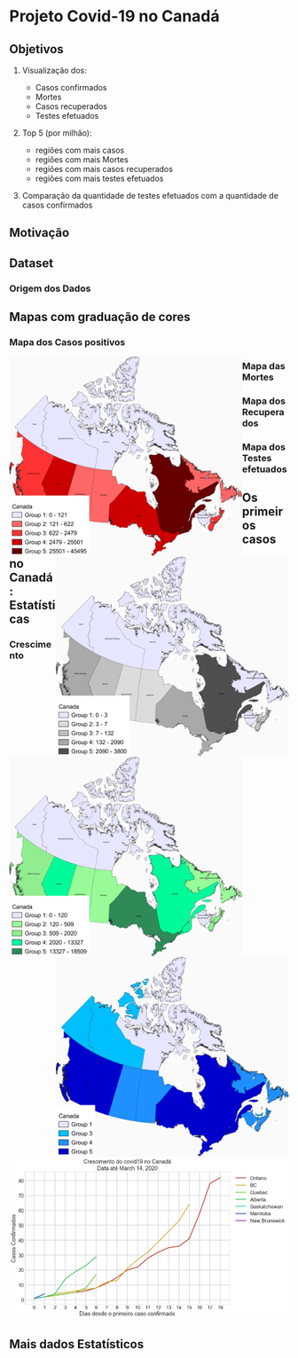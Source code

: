 # **Projeto Covid-19 no Canadá**

## Objetivos
1. Visualização dos:
   - Casos confirmados
   - Mortes
   - Casos recuperados
   - Testes efetuados

2. Top 5 (por milhão):
   - regiões com mais casos
   - regiões com mais Mortes
   - regiões com mais casos recuperados
   - regiões com mais testes efetuados

3. Comparação da quantidade de testes efetuados com a quantidade de casos confirmados

## **Motivação**

## **Dataset**

### **Origem dos Dados**


## **Mapas com graduação de cores**

### **Mapa dos Casos positivos**
<p><img src="fig/casosCanada.png" width="420" align="left">

### **Mapa das Mortes**
<p><img src="fig/mortesCanada.png" width="420" align="right">


### **Mapa dos Recuperados**
<p><img src="fig/recuperadosCanada.png" width="420" align="left">


### **Mapa dos Testes efetuados**
<p><img src="fig/testesCanada.png" width="420" align="right">


## Os primeiros casos no Canadá : Estatísticas

### Crescimento
<p><img src="graf/crescimento200.jpg">


## Mais dados Estatísticos
